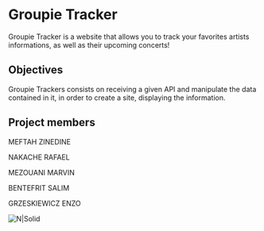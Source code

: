 # Groupie Tracker
Groupie Tracker is a website that allows you to track your favorites artists informations, as well as their upcoming concerts!
## Objectives

Groupie Trackers consists on receiving a given API and manipulate the data contained in it, in order to create a site, displaying the information.



## Project members

MEFTAH ZINEDINE

NAKACHE RAFAEL

MEZOUANI MARVIN

BENTEFRIT SALIM

GRZESKIEWICZ ENZO

![N|Solid](https://hub.ynov.com/medias/resize/230/160/group/4885004055cd155d99144d.png)
